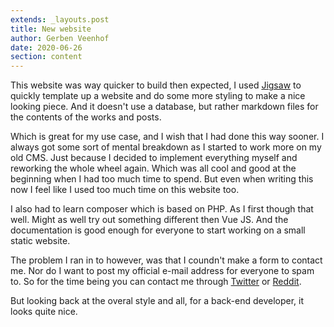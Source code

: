 ```yaml
---
extends: _layouts.post
title: New website
author: Gerben Veenhof
date: 2020-06-26
section: content
---
```


This website was way quicker to build then expected, I used [Jigsaw](https://jigsaw.tighten.co/) to quickly template up a website and do some more styling to make a nice looking piece. And it doesn't use a database, but rather markdown files for the contents of the works and posts.

Which is great for my use case, and I wish that I had done this way sooner. I always got some sort of mental breakdown as I started to work more on my old CMS. Just because I decided to implement everything myself and reworking the whole wheel again. Which was all cool and good at the beginning when I had too much time to spend. But even when writing this now I feel like I used too much time on this website too.

I also had to learn composer which is based on PHP. As I first though that well. Might as well try out something different then Vue JS. And the documentation is good enough for everyone to start working on a small static website.

The problem I ran in to however, was that I coundn't make a form to contact me. Nor do I want to post my official e-mail address for everyone to spam to.
So for the time being you can contact me through [Twitter](https://twitter.com/gerbenveenhof) or [Reddit](https://reddit.com/user/nlxdodge).

But looking back at the overal style and all, for a back-end developer, it looks quite nice.
